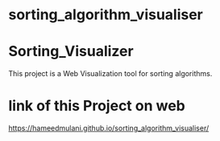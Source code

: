 # sorting_algorithm_visualiser
# Sorting_Visualizer

This project is a Web Visualization tool for sorting algorithms.


# link of this Project on web
https://hameedmulani.github.io/sorting_algorithm_visualiser/
